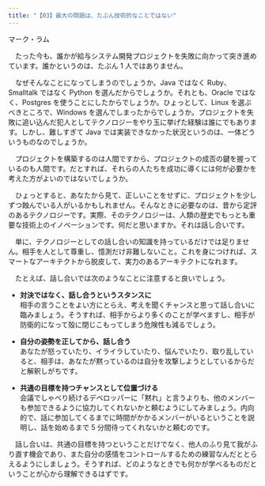 ```yaml
---
title: "【03】最大の問題は、たぶん技術的なことではない"
---
```



マーク・ラム


　たった今も、誰かが給与システム開発プロジェクトを失敗に向かって突き進めています。誰かというのは、たぶん 1 人ではありません。

　なぜそんなことになってしまうのでしょうか。Java ではなく Ruby、Smalltalk ではなく Python を選んだからでしょうか。それとも、Oracle ではなく、Postgres を使うことにしたからでしょうか。ひょっとして、Linux を選ぶべきところで、Windows を選んでしまったからでしょうか。プロジェクトを失敗に追い込んだ犯人としてテクノロジーをやり玉に挙げた経験は誰にでもあります。しかし、難しすぎて Java では実装できなかった状況というのは、一体どういうものなのでしょうか。

　プロジェクトを構築するのは人間ですから、プロジェクトの成否の鍵を握っているのも人間です。だとすれば、それらの人たちを成功に導くには何が必要かを考えた方がよいのではないでしょうか。

　ひょっとすると、あなたから見て、正しいことをせずに、プロジェクトを少しずつ蝕んでいる人がいるかもしれません。そんなときに必要なのは、昔から定評のあるテクノロジーです。実際、そのテクノロジーは、人類の歴史でもっとも重要な技術上のイノベーションです。何だと思いますか。それは話し合いです。

　単に、テクノロジーとしての話し合いの知識を持っているだけでは足りません。相手を人として尊重し、憶測だけ非難しないこと。これを身につければ、スマートなアーキテクトから脱皮して、実力のあるアーキテクトになれます。

　たとえば、話し合いでは次のようなことに注意すると良いでしょう。

  - **対決ではなく、話し合うというスタンスに**  
    相手の言うことをよい方にとらえ、考えを聞くチャンスと思って話し合いに臨みましょう。そうすれば、相手からより多くのことが学べますし、相手が防衛的になって殻に閉じこもってしまう危険性も減るでしょう。

  - **自分の姿勢を正してから、話し合う**  
    あなたが怒っていたり、イライラしていたり、悩んでいたり、取り乱していると、相手は、あなたが黙っているのは自分を攻撃しようとしているからだと解釈しがちです。

  - **共通の目標を持つチャンスとして位置づける**  
    会議でしゃべり続けるデベロッパーに「黙れ」と言うよりも、他のメンバーも参加できるように協力してくれないかと頼むようにしてみましょう。内向的で、話に参加してくるまでに時間がかかるメンバーがいるということを説明し、話を始めるまで 5 分間待ってくれないかと頼むのです。

　話し合いは、共通の目標を持つということだけでなく、他人のふり見て我がふり直す機会であり、また自分の感情をコントロールするための練習なんだととらえるようにしましょう。そうすれば、どのようなときでも何かが学べるものだということが心から理解できるはずです。
